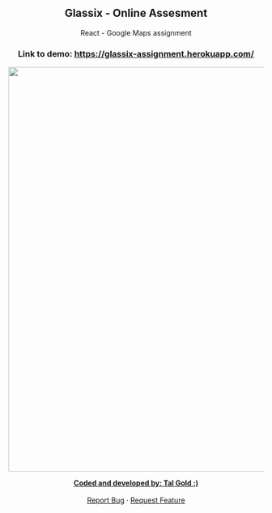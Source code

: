 <p align="center">
  
  
  <h2 align="center">Glassix - Online Assesment</h2>

  <p align="center">
    React - Google Maps assignment
    <br />
    <h3 align="center">
      Link to demo: <a href="https://glassix-assignment.herokuapp.com/">https://glassix-assignment.herokuapp.com/</h3>
  </p>
  <p align="center">
  <img src="https://i.imgur.com/Smk9yZt.png" width="800" />
  </p>

  
  <p align="center">
  <strong>Coded and developed by: Tal Gold :)</strong>
    <br />
    <br />
    <a href="https://github.com/VirgoA/Glassix-Online-Assesment/issues">Report Bug</a>
    ·
    <a href="https://github.com/VirgoA/Glassix-Online-Assesment/issues">Request Feature</a>
  </p>
  </p>
</p>
